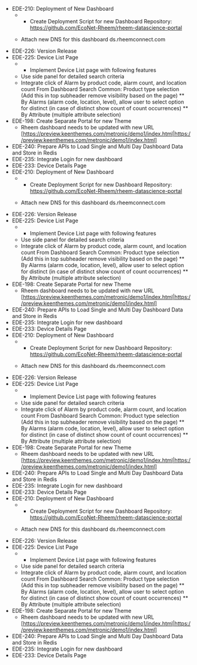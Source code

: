 - EDE-210: Deployment of New Dashboard
    - - Create Deployment Script for new Dashboard 
    Repository: https://github.com/EcoNet-Rheem/rheem-datascience-portal
    
    - Attach new DNS for this dashboard
    ds.rheemconnect.com
- EDE-226: Version Release
- EDE-225: Device List Page
    - * Implement Device List page with following features 
    * Use side panel for detailed search criteria
    * Integrate click of Alarm by product code, alarm count, and location count From Dashboard Search Common: Product type selection (Add this in top subheader remove visibility based on the page) 
    ** By Alarms (alarm code, location, level), allow user to select option for distinct (in case of distinct show count of count occurrences)
    ** By Attribute (multiple attribute selection)
- EDE-198: Create Separate Portal for new Theme
    - Rheem dashboard needs to be updated with new URL [https://preview.keenthemes.com/metronic/demo1/index.html|https://preview.keenthemes.com/metronic/demo1/index.html]
- EDE-240: Prepare APIs to Load Single and Multi Day Dashboard Data and Store in Redis
- EDE-235: Integrate Login for new dashboard
- EDE-233: Device Details Page
- EDE-210: Deployment of New Dashboard
    - - Create Deployment Script for new Dashboard 
    Repository: https://github.com/EcoNet-Rheem/rheem-datascience-portal
    
    - Attach new DNS for this dashboard
    ds.rheemconnect.com
- EDE-226: Version Release
- EDE-225: Device List Page
    - * Implement Device List page with following features 
    * Use side panel for detailed search criteria
    * Integrate click of Alarm by product code, alarm count, and location count From Dashboard Search Common: Product type selection (Add this in top subheader remove visibility based on the page) 
    ** By Alarms (alarm code, location, level), allow user to select option for distinct (in case of distinct show count of count occurrences)
    ** By Attribute (multiple attribute selection)
- EDE-198: Create Separate Portal for new Theme
    - Rheem dashboard needs to be updated with new URL [https://preview.keenthemes.com/metronic/demo1/index.html|https://preview.keenthemes.com/metronic/demo1/index.html]
- EDE-240: Prepare APIs to Load Single and Multi Day Dashboard Data and Store in Redis
- EDE-235: Integrate Login for new dashboard
- EDE-233: Device Details Page
- EDE-210: Deployment of New Dashboard
    - - Create Deployment Script for new Dashboard 
    Repository: https://github.com/EcoNet-Rheem/rheem-datascience-portal
    
    - Attach new DNS for this dashboard
    ds.rheemconnect.com
- EDE-226: Version Release
- EDE-225: Device List Page
    - * Implement Device List page with following features 
    * Use side panel for detailed search criteria
    * Integrate click of Alarm by product code, alarm count, and location count From Dashboard Search Common: Product type selection (Add this in top subheader remove visibility based on the page) 
    ** By Alarms (alarm code, location, level), allow user to select option for distinct (in case of distinct show count of count occurrences)
    ** By Attribute (multiple attribute selection)
- EDE-198: Create Separate Portal for new Theme
    - Rheem dashboard needs to be updated with new URL [https://preview.keenthemes.com/metronic/demo1/index.html|https://preview.keenthemes.com/metronic/demo1/index.html]
- EDE-240: Prepare APIs to Load Single and Multi Day Dashboard Data and Store in Redis
- EDE-235: Integrate Login for new dashboard
- EDE-233: Device Details Page
- EDE-210: Deployment of New Dashboard
    - - Create Deployment Script for new Dashboard 
    Repository: https://github.com/EcoNet-Rheem/rheem-datascience-portal
    
    - Attach new DNS for this dashboard
    ds.rheemconnect.com
- EDE-226: Version Release
- EDE-225: Device List Page
    - * Implement Device List page with following features 
    * Use side panel for detailed search criteria
    * Integrate click of Alarm by product code, alarm count, and location count From Dashboard Search Common: Product type selection (Add this in top subheader remove visibility based on the page) 
    ** By Alarms (alarm code, location, level), allow user to select option for distinct (in case of distinct show count of count occurrences)
    ** By Attribute (multiple attribute selection)
- EDE-198: Create Separate Portal for new Theme
    - Rheem dashboard needs to be updated with new URL [https://preview.keenthemes.com/metronic/demo1/index.html|https://preview.keenthemes.com/metronic/demo1/index.html]
- EDE-240: Prepare APIs to Load Single and Multi Day Dashboard Data and Store in Redis
- EDE-235: Integrate Login for new dashboard
- EDE-233: Device Details Page

